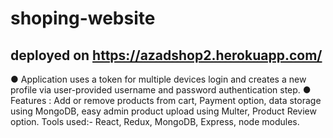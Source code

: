# shoping-website

## deployed on https://azadshop2.herokuapp.com/


● Application uses a token for multiple devices login and
creates a new profile via user-provided username and
password authentication step.
● Features​ : Add or remove products from cart, Payment
option, data storage using MongoDB, easy admin
product upload using Multer, Product Review option.
Tools used:-​ React, Redux, MongoDB, Express, node modules.
